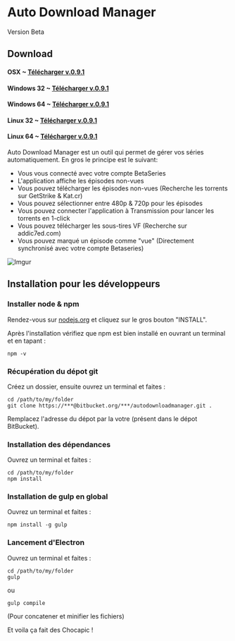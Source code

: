 # Auto Download Manager

Version Beta

## Download

#### OSX ~ [Télécharger v.0.9.1](https://github.com/HKFXTeam/AutoDownloadManager/blob/master/build/AutoDownloadManager-darwin-x64.zip?raw=true)
#### Windows 32 ~ [Télécharger v.0.9.1](https://github.com/HKFXTeam/AutoDownloadManager/blob/master/build/AutoDownloadManager-win32-ia32.zip?raw=true)
#### Windows 64 ~ [Télécharger v.0.9.1](https://github.com/HKFXTeam/AutoDownloadManager/blob/master/build/AutoDownloadManager-win32-x64.zip?raw=true)
#### Linux 32 ~ [Télécharger v.0.9.1](https://github.com/HKFXTeam/AutoDownloadManager/blob/master/build/AutoDownloadManager-linux-ia32.zip?raw=true)
#### Linux 64 ~ [Télécharger v.0.9.1](https://github.com/HKFXTeam/AutoDownloadManager/blob/master/build/AutoDownloadManager-linux-x64.zip?raw=true)

Auto Download Manager est un outil qui permet de gérer vos séries automatiquement.
En gros le principe est le suivant:
* Vous vous connecté avec votre compte BetaSeries
* L'application affiche les épisodes non-vues
* Vous pouvez télécharger les épisodes non-vues (Recherche les torrents sur GetStrike & Kat.cr)
* Vous pouvez sélectionner entre 480p & 720p pour les épisodes
* Vous pouvez connecter l'application à Transmission pour lancer les torrents en 1-click
* Vous pouvez télécharger les sous-tires VF (Recherche sur addic7ed.com)
* Vous pouvez marqué un épisode comme "vue" (Directement synchronisé avec votre compte Betaseries)

![Imgur](http://i.imgur.com/KmVWWjH.png)

## Installation pour les développeurs

### Installer node & npm

Rendez-vous sur [nodejs.org](https://nodejs.org/) et cliquez sur le gros bouton "INSTALL".

Après l'installation vérifiez que npm est bien installé en ouvrant un terminal et en tapant :

	npm -v

### Récupération du dépot git

Créez un dossier, ensuite ouvrez un terminal et faites :

	cd /path/to/my/folder
	git clone https://***@bitbucket.org/***/autodownloadmanager.git .

Remplacez l'adresse du dépot par la votre (présent dans le dépot BitBucket).

### Installation des dépendances

Ouvrez un terminal et faites :

	cd /path/to/my/folder
	npm install

### Installation de gulp en global

Ouvrez un terminal et faites :

	npm install -g gulp


### Lancement d'Electron

Ouvrez un terminal et faites :

	cd /path/to/my/folder
	gulp

ou

	gulp compile

(Pour concatener et minifier les fichiers)

Et voila ça fait des Chocapic !
